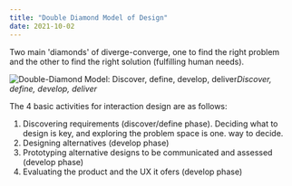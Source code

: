 ```yaml
---
title: "Double Diamond Model of Design"
date: 2021-10-02
---
```


Two main 'diamonds' of diverge-converge, one to find the right problem and the other to find the right solution (fulfilling human needs).

![Double-Diamond Model: Discover, define, develop, deliver](https://upload.wikimedia.org/wikipedia/commons/b/bd/Double_diamond.png)*Discover, define, develop, deliver*

The 4 basic activities for interaction design are as follows:
1. Discovering requirements (discover/define phase). Deciding what to design is key, and exploring the problem space is one. way to decide. 
2. Designing alternatives (develop phase)
3. Prototyping alternative designs to be communicated and assessed (develop phase)
4. Evaluating the product and the UX it ofers (develop phase)